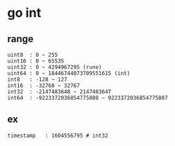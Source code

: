 # go int

## range

    uint8  : 0 ~ 255 
    uint16 : 0 ~ 65535 
    uint32 : 0 ~ 4294967295 (rune)
    uint64 : 0 ~ 18446744073709551615 (int)
    int8   : -128 ~ 127 
    int16  : -32768 ~ 32767 
    int32  : -2147483648 ~ 2147483647 
    int64  : -9223372036854775808 ~ 9223372036854775807

## ex

    timestamp   : 1604556795 # int32
